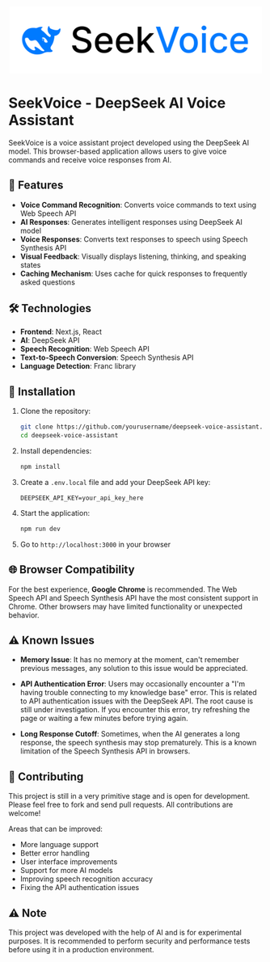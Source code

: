 <p align="center">
  <img src="logo.svg" alt="SeekVoice Logo" width="500"/>
</p>

# SeekVoice - DeepSeek AI Voice Assistant

SeekVoice is a voice assistant project developed using the DeepSeek AI model. This browser-based application allows users to give voice commands and receive voice responses from AI.

## 🚀 Features

- **Voice Command Recognition**: Converts voice commands to text using Web Speech API
- **AI Responses**: Generates intelligent responses using DeepSeek AI model
- **Voice Responses**: Converts text responses to speech using Speech Synthesis API
- **Visual Feedback**: Visually displays listening, thinking, and speaking states
- **Caching Mechanism**: Uses cache for quick responses to frequently asked questions

## 🛠️ Technologies

- **Frontend**: Next.js, React
- **AI**: DeepSeek API
- **Speech Recognition**: Web Speech API
- **Text-to-Speech Conversion**: Speech Synthesis API
- **Language Detection**: Franc library

## 🔧 Installation

1. Clone the repository:
   ```bash
   git clone https://github.com/yourusername/deepseek-voice-assistant.git
   cd deepseek-voice-assistant
   ```

2. Install dependencies:
   ```bash
   npm install
   ```

3. Create a `.env.local` file and add your DeepSeek API key:
   ```
   DEEPSEEK_API_KEY=your_api_key_here
   ```

4. Start the application:
   ```bash
   npm run dev
   ```

5. Go to `http://localhost:3000` in your browser

## 🌐 Browser Compatibility

For the best experience, **Google Chrome** is recommended. The Web Speech API and Speech Synthesis API have the most consistent support in Chrome. Other browsers may have limited functionality or unexpected behavior.

## ⚠️ Known Issues

- **Memory Issue**: It has no memory at the moment, can't remember previous messages, any solution to this issue would be appreciated.

- **API Authentication Error**: Users may occasionally encounter a "I'm having trouble connecting to my knowledge base" error. This is related to API authentication issues with the DeepSeek API. The root cause is still under investigation. If you encounter this error, try refreshing the page or waiting a few minutes before trying again.

- **Long Response Cutoff**: Sometimes, when the AI generates a long response, the speech synthesis may stop prematurely. This is a known limitation of the Speech Synthesis API in browsers.

## 🤝 Contributing

This project is still in a very primitive stage and is open for development. Please feel free to fork and send pull requests. All contributions are welcome!

Areas that can be improved:
- More language support
- Better error handling
- User interface improvements
- Support for more AI models
- Improving speech recognition accuracy
- Fixing the API authentication issues

## ⚠️ Note

This project was developed with the help of AI and is for experimental purposes. It is recommended to perform security and performance tests before using it in a production environment.
